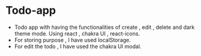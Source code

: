 # Todo-app
- Todo app with having the functionalities of create , edit , delete and dark theme mode. Using react , chakra UI , react-icons.
- For storing purpose , I have used localStorage.
- For edit the todo , I have used the chakra UI modal.

